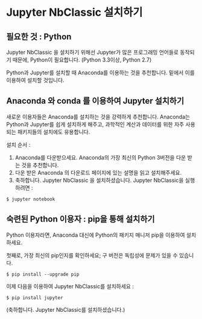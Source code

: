 # Jupyter NbClassic 설치하기

## 필요한 것 : Python

Jupyter NbClassic 을 설치하기 위해선 Jupyter가 많은 프로그래밍 언어들로 동작되기 때문에, Python이 필요합니다. (Python 3.3이상, Python 2.7)

Python과 Jupyter를 설치할 때 Anaconda를 이용하는 것을 추천합니다. 밑에서 이를 이용하여 설치할 것입니다.

## Anaconda 와 conda 를 이용하여 Jupyter 설치하기

새로운 이용자들은 Anaconda를 설치하는 것을 강력하게 추천합니다. Anaconda는 Python과 Jupyter를 쉽게 설치하게 해주고, 과학적인 계산과 데이터를 위한 자주 사용되는 패키지들의 설치에도 유용합니다.

설치 순서 : 
   
   1. Anaconda를 다운받으세요. Anaconda의 가장 최신의 Python 3버전을 다운 받는 것을 추천합니다.
   2. 다운 받은 Anaconda 의 다운로드 페이지에 있는 설명을 읽고 설치해주세요.
   3. 축하합니다. Jupyter NbClassic 을 설치하셨습니다. Jupyter NbClassic을 실행하려면 :

	$ jupyter notebook

## 숙련된 Python 이용자 : pip을 통해 설치하기
 
 Python 이용자라면, Anaconda 대신에 Python의 패키지 매니저 pip을 이용하여 설치하세요.

 첫째로, 가장 최신의 pip인지를 확인하세요; 구 버전은 독립성에 문제가 있을 수 있습니다.
   
    $ pip install --upgrade pip

 이제 다음을 이용하여 Jupyter NbClassic를 설치하세요 :

    $ pip install jupyter

 (축하합니다. Jupyter NbClassic를 설치하셨습니다.)
